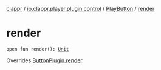 [clappr](../../index.md) / [io.clappr.player.plugin.control](../index.md) / [PlayButton](index.md) / [render](./render.md)

# render

`open fun render(): `[`Unit`](https://kotlinlang.org/api/latest/jvm/stdlib/kotlin/-unit/index.html)

Overrides [ButtonPlugin.render](../-button-plugin/render.md)

